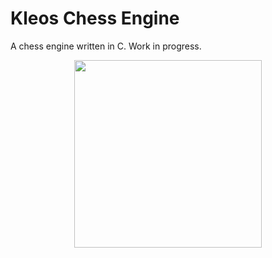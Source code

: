 # Kleos Chess Engine

A chess engine written in C. Work in progress.

<p align="center">
    <img src="https://imgur.com/2DmCVng.png" width=300>
</p>

